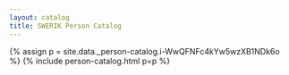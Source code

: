 ```yaml
---
layout: catalog
title: SWERIK Person Catalog
---
```

{% assign p = site.data._person-catalog.i-WwQFNFc4kYw5wzXB1NDk6o %}
{% include person-catalog.html p=p %}

